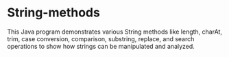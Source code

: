 # String-methods
This Java program demonstrates various String methods like length, charAt, trim, case conversion, comparison, substring, replace, and search operations to show how strings can be manipulated and analyzed.
